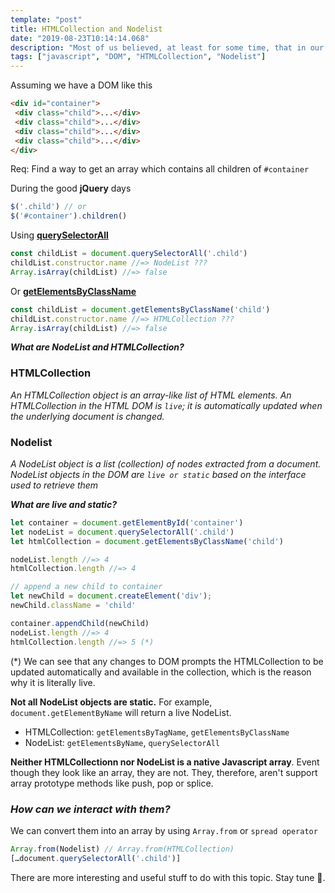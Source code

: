 ```yaml
---
template: "post"
title: HTMLCollection and Nodelist
date: "2019-08-23T10:14:14.068"
description: "Most of us believed, at least for some time, that in our DOM Scripting, we always dealt with arrays in our JavaScript, but they are actually not..."
tags: ["javascript", "DOM", "HTMLCollection", "Nodelist"]
---
```


Assuming we have a DOM like this

```html
<div id="container">
 <div class="child">...</div>
 <div class="child">...</div>
 <div class="child">...</div>
 <div class="child">...</div>
</div>
```
Req: Find a way to get an array which contains all children of `#container`

During the good **jQuery** days
```Javascript
$('.child') // or 
$('#container').children()
```


Using **[querySelectorAll](https://developer.mozilla.org/en-US/docs/Web/API/Document/querySelectorAll)**
```Javascript
const childList = document.querySelectorAll('.child')
childList.constructor.name //=> NodeList ???
Array.isArray(childList) //=> false
```


Or **[getElementsByClassName](https://developer.mozilla.org/en-US/docs/Web/API/Element/getElementsByClassName)** 
```Javascript
const childList = document.getElementsByClassName('child')
childList.constructor.name //=> HTMLCollection ???
Array.isArray(childList) //=> false
```


**_What are NodeList and HTMLCollection?_**

### **HTMLCollection**
*An HTMLCollection object is an array-like list of HTML elements. An HTMLCollection in the HTML DOM is `live`; it is automatically updated when the underlying document is changed.*

### **Nodelist**
*A NodeList object is a list (collection) of nodes extracted from a document. NodeList objects in the DOM are `live or static` based on the interface used to retrieve them*

**_What are live and static?_**
```Javascript
let container = document.getElementById('container')
let nodeList = document.querySelectorAll('.child')
let htmlCollection = document.getElementsByClassName('child')

nodeList.length //=> 4
htmlCollection.length //=> 4

// append a new child to container
let newChild = document.createElement('div');
newChild.className = 'child'

container.appendChild(newChild)
nodeList.length //=> 4
htmlCollection.length //=> 5 (*)
```

(*) We can see that any changes to DOM prompts the HTMLCollection to be updated automatically and available in the collection, which is the reason why it is literally live.

**Not all NodeList objects are static.** 
For example, `document.getElementByName` will return a live NodeList.

- HTMLCollection: `getElementsByTagName`, `getElementsByClassName`
- NodeList: `getElementsByName`, `querySelectorAll`

**Neither HTMLCollectionn nor NodeList is a native Javascript array**. Event though they look like an array, they are not. They, therefore, aren't support array prototype methods like push, pop or splice.

### **_How can we interact with them?_**
We can convert them into an array by using `Array.from` or `spread operator`
```Javascript
Array.from(Nodelist) // Array.from(HTMLCollection)
[…document.querySelectorAll('.child')]
```

There are more interesting and useful stuff to do with this topic. Stay tune 🤙.

